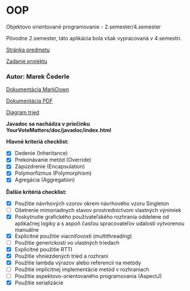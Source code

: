 # OOP
Objektovo orientované programovanie - 2.semester/4.semester

Pôvodne 2.semester, táto aplikácia bola však vypracovaná v 4.semestri.

[Stránka predmetu](http://www2.fiit.stuba.sk/oop/index.html)

[Zadanie projektu](http://www2.fiit.stuba.sk/oop/projekt/index.html)

### Autor: Marek Čederle

[Dokumentácia MarkDown](YourVoteMatters/doc/dokumentacia.md)

[Dokumentácia PDF](YourVoteMatters/doc/dokumentacia.pdf)

[Diagram tried](YourVoteMatters/doc/images/YourVoteMatters.png)

**Javadoc sa nachádza v priečinku YourVoteMatters/doc/javadoc/index.html**

**Hlavné kriteriá checklist:**
- [x] Dedenie (Inheritance)
- [x] Prekonávanie metód (Override)
- [x] Zapúzdrenie (Encapsulation)
- [x] Polymorfizmus (Polymorphism)
- [x] Agregácia (Aggregation)

**Ďalšie kritériá checklist:**

- [x] Použitie návrhových vzorov okrem návrhového vzoru Singleton
- [ ] Ošetrenie mimoriadnych stavov prostredníctvom vlastných výnimiek
- [x] Poskytnutie grafického používateľského rozhrania oddelene od aplikačnej logiky a s aspoň časťou spracovateľov udalostí vytvorenou manuálne
- [x] Explicitné použitie viacniťovosti (multithreading)
- [ ] Použitie generickosti vo vlastných triedach
- [x] Explicitné použitie RTTI
- [x] Použitie vhniezdených tried a rozhraní
- [x] Použitie lambda výrazov alebo referencií na metódy
- [ ] Použitie implicitnej implementácie metód v rozhraniach
- [ ] Použitie aspektovo-orientovaného programovania (AspectJ)
- [x] Použitie serializácie
